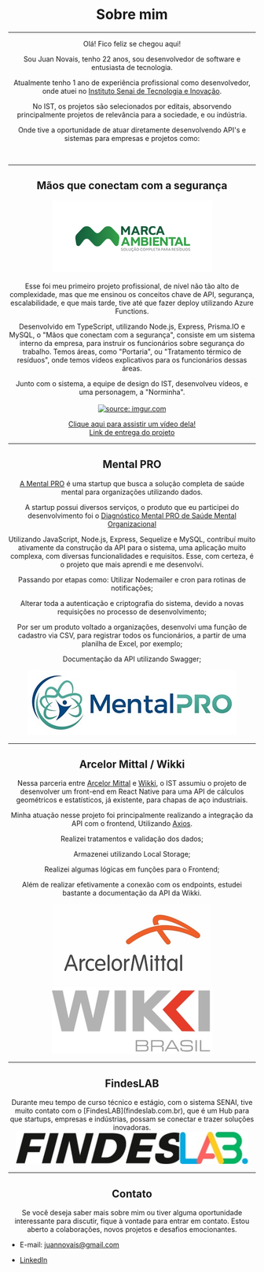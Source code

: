<div align="center">
  
# Sobre mim
  
<hr size="50"> </hr>
Olá! Fico feliz se chegou aqui!

Sou Juan Novais, tenho 22 anos, sou desenvolvedor de software e entusiasta de tecnologia.

Atualmente tenho 1 ano de experiência profissional como desenvolvedor, onde atuei no [Instituto Senai de Tecnologia e Inovação](https://senaies.com.br/isteo/).

No IST, os projetos são selecionados por editais, absorvendo principalmente projetos de relevância para a sociedade, e ou indústria.

Onde tive a oportunidade de atuar diretamente desenvolvendo API's e sistemas para empresas e projetos como: 
</div>
<br>
<div align="center">
<hr size="50"> </hr>
  
## Mãos que conectam com a segurança
<p align="center">
  <img src="./assets/logos/0017_marcaAmbiental.jpg" alt="Marca Ambiental"></br>
<br>Esse foi meu primeiro projeto profissional, de nível não tão alto de complexidade, mas que me ensinou os conceitos chave de API, segurança, escalabilidade, e que mais tarde, tive até que fazer deploy utilizando Azure Functions. </p>
<p align="center">
Desenvolvido em TypeScript, utilizando Node.js, Express, Prisma.IO e MySQL, o "Mãos que conectam com a segurança", consiste em um sistema interno da empresa, para instruir os funcionários sobre segurança do trabalho. Temos áreas, como "Portaria", ou "Tratamento térmico de resíduos", onde temos vídeos explicativos para os funcionários dessas áreas.
</p>

<p align="center">
Junto com o sistema, a equipe de design do IST, desenvolveu vídeos, e uma personagem, a "Norminha".</br>
<br><a href="https://imgur.com/ijKGUbv"><img src="https://i.imgur.com/ijKGUbv.png" title="source: imgur.com" /></a></br>
</p>

<div align="center">
  
[Clique aqui para assistir um vídeo dela!](https://www.youtube.com/watch?v=HD5J8MheS58)</br>
[Link de entrega do projeto](https://www.linkedin.com/posts/regiane-giacomin-74574a189_design-treinamento-tecnologia-activity-7032508165032181760-QVwO?utm_source=share&utm_medium=member_desktop)
  
</div>
<hr size="50"> </hr>

## Mental PRO
<div align="center">
  
[A Mental PRO](https://mentalpro.org) é uma startup que busca a solução completa de saúde mental para organizações utilizando dados. 

A startup possui diversos serviços, o produto que eu participei do desenvolvimento foi o [Diagnóstico Mental PRO de Saúde Mental Organizacional](https://mentalpro.org/diagnostico-mental-pro-de-saude-mental-organizacional/)

Utilizando JavaScript, Node.js, Express, Sequelize e MySQL, contribuí muito ativamente da construção da API para o sistema, uma aplicação muito complexa, com diversas funcionalidades e requisitos. Esse, com certeza, é o projeto que mais aprendi e me desenvolvi. 

Passando por etapas como: Utilizar Nodemailer e cron para rotinas de notificações;

Alterar toda a autenticação e criptografia do sistema, devido a novas requisições no processo de desenvolvimento;

Por ser um produto voltado a organizações, desenvolvi uma função de cadastro via CSV, para registrar todos os funcionários, a partir de uma planilha de Excel, por exemplo;

Documentação da API utilizando Swagger; 

  <img src="./assets/logos/Logo_MentalPRO.jpg" alt="MentalPRO">


</div>
<hr size="50"> </hr>


## Arcelor Mittal / Wikki
<div align="center">

Nessa parceria entre [Arcelor Mittal](https://brasil.arcelormittal.com) e [Wikki](https://www.wikki.com.br), o IST assumiu o projeto de desenvolver um front-end em React Native para uma API de cálculos geométricos e estatísticos, já existente, para chapas de aço industriais.

Minha atuação nesse projeto foi principalmente realizando a integração da API com o frontend, Utilizando [Axios](https://axios-http.com/docs/intro). 

Realizei tratamentos e validação dos dados; 

Armazenei utilizando Local Storage;

Realizei algumas lógicas em funções para o Frontend; 

Além de realizar efetivamente a conexão com os endpoints, estudei bastante a documentação da API da Wikki. 

  <img src="./assets/logos/Arcelormittal-logo.jpg" alt="Arcelor Mittal">
  <img src="./assets/logos/wikkiBrasil.jpg" alt="Wikki">

</div>

<hr size="50"> </hr>

## FindesLAB
<div align="center">
  Durante meu tempo de curso técnico e estágio, com o sistema SENAI, tive muito contato com o [FindesLAB](findeslab.com.br), que é um Hub para que startups, empresas e indústrias, possam se conectar e trazer soluções inovadoras. 

  
  <img src="./assets/logos/jpg_findesLab.jpg" alt="FindesLAB">
</div>

<hr size="50"> </hr>

## Contato

Se você deseja saber mais sobre mim ou tiver alguma oportunidade interessante para discutir, fique à vontade para entrar em contato. Estou aberto a colaborações, novos projetos e desafios emocionantes.
<div align="left">
  
- E-mail: juannovais@gmail.com
  
- [LinkedIn](https://www.linkedin.com/in/juan-novais/)
</div>
